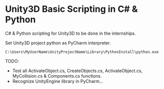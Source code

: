# Unity3D Basic Scripting in C# & Python
C# & Python scripting for Unity3D to be done in the internships. 

Set Unity3D project python as PyCharm interpreter.

`C:\Users\MyUserName\UnityProjectName\Library\PythonInstall\python.exe`

TODO: 
- Test all ActivateObject.cs, CreateObjects.cs, ActivateObject.cs, MyCollision.cs & Components.cs functions.
- Recognize UnityEngine library in PyCharm...
